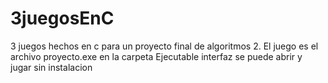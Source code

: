 # 3juegosEnC
3 juegos hechos en c para un proyecto final de algoritmos 2.
El juego es el archivo proyecto.exe en la carpeta Ejecutable interfaz se puede abrir y jugar sin instalacion
